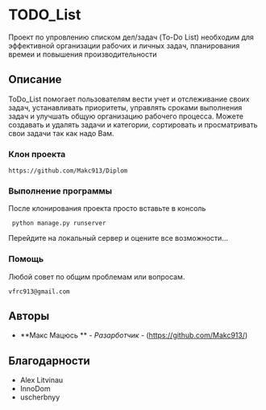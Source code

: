 # TODO_List

Проект по упровлению списком дел/задач (To-Do List) необходим для эффективной организации рабочих и личных задач, планирования времеи и повышения производительности


## Описание

ToDo_List помогает пользователям вести учет и отслеживание своих задач, устанавливать приоритеты, управлять сроками выполнения задач и улучшать общую организацию рабочего процесса.
Можете создавать и удалять задачи и категории, сортировать и просматривать свои задачи так как надо Вам. 
### Клон проекта

```
https://github.com/Makc913/Diplom
```

### Выполнение программы

После клонирования проекта просто вставьте в консоль

```
 python manage.py runserver
```

Перейдите на локальный сервер и оцените все возможности...


### Помощь

Любой совет по общим проблемам или вопросам.

```
vfrc913@gmail.com
```


## Авторы

* **Макс Мацюсь ** - *Разарботчик* - (https://github.com/Makc913/)



## Благодарности

* Alex Litvinau
* InnoDom
* uscherbnyy
